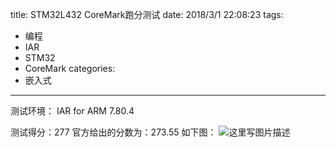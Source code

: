 title: STM32L432 CoreMark跑分测试
date: 2018/3/1 22:08:23
tags:
- 编程
- IAR
- STM32
- CoreMark
categories:
- 嵌入式
---

测试环境： IAR for ARM 7.80.4

测试得分：277
官方给出的分数为：273.55
如下图：
![这里写图片描述](http://p7tst3obo.bkt.clouddn.com/20180228125429924?imageView2/0/interlace/1/q/100|watermark/2/text/Y3lhbmcudGVjaA==/font/Y29uc29sYXM=/fontsize/720/fill/I0Q0RUVGMQ==/dissolve/69/gravity/SouthEast/dx/10/dy/10)